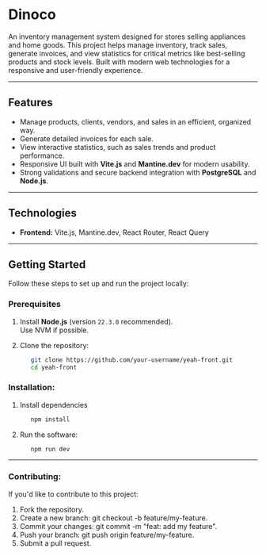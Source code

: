 # **Dinoco**

An inventory management system designed for stores selling appliances and home goods. This project helps manage inventory, track sales, generate invoices, and view statistics for critical metrics like best-selling products and stock levels. Built with modern web technologies for a responsive and user-friendly experience.

---

## **Features**
- Manage products, clients, vendors, and sales in an efficient, organized way.
- Generate detailed invoices for each sale.
- View interactive statistics, such as sales trends and product performance.
- Responsive UI built with **Vite.js** and **Mantine.dev** for modern usability.
- Strong validations and secure backend integration with **PostgreSQL** and **Node.js**.

---

## **Technologies**
- **Frontend:** Vite.js, Mantine.dev, React Router, React Query

---

## **Getting Started**
Follow these steps to set up and run the project locally:

### **Prerequisites**
1. Install **Node.js** (version `22.3.0` recommended).  
   Use NVM if possible.

2. Clone the repository:
   ```bash
      git clone https://github.com/your-username/yeah-front.git
      cd yeah-front
   ```
### **Installation**:  
1. Install dependencies
   ```bash    
      npm install
   ```
2. Run the software:
   ```bash
      npm run dev
   ```

---

### **Contributing**:
If you'd like to contribute to this project:

1. Fork the repository.
2. Create a new branch: git checkout -b feature/my-feature.
3. Commit your changes: git commit -m "feat: add my feature".
4. Push your branch: git push origin feature/my-feature.
5. Submit a pull request.

